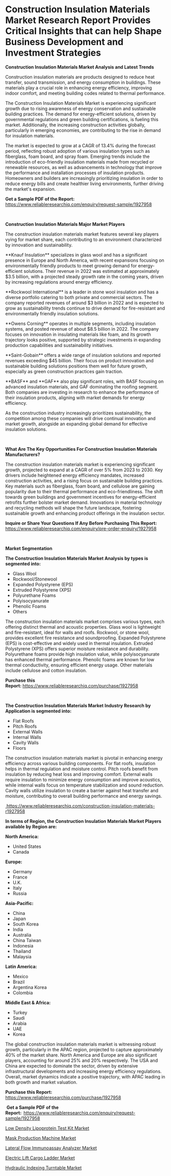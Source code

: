 <p><h1>Construction Insulation Materials Market Research Report Provides Critical Insights that can help Shape Business Development and Investment Strategies</h1></p><p><strong>Construction Insulation Materials Market Analysis and Latest Trends</strong></p>
<p><p>Construction insulation materials are products designed to reduce heat transfer, sound transmission, and energy consumption in buildings. These materials play a crucial role in enhancing energy efficiency, improving indoor comfort, and meeting building codes related to thermal performance. </p><p>The Construction Insulation Materials Market is experiencing significant growth due to rising awareness of energy conservation and sustainable building practices. The demand for energy-efficient solutions, driven by governmental regulations and green building certifications, is fueling this market. Additionally, the increasing construction activities globally, particularly in emerging economies, are contributing to the rise in demand for insulation materials.</p><p>The market is expected to grow at a CAGR of 13.4% during the forecast period, reflecting robust adoption of various insulation types such as fiberglass, foam board, and spray foam. Emerging trends include the introduction of eco-friendly insulation materials made from recycled or renewable resources, as well as advancements in technology that improve the performance and installation processes of insulation products. Homeowners and builders are increasingly prioritizing insulation in order to reduce energy bills and create healthier living environments, further driving the market's expansion.</p></p>
<p><strong>Get a Sample PDF of the Report:&nbsp;</strong> <a href="https://www.reliableresearchiq.com/enquiry/request-sample/1927958?utm_campaign=1780&utm_medium=2&utm_source=Github&utm_content=ia&utm_term=25102024&utm_id=construction-insulation-materials">https://www.reliableresearchiq.com/enquiry/request-sample/1927958</a></p>
<p>&nbsp;</p>
<p><strong>Construction Insulation Materials Major Market Players</strong></p>
<p><p>The construction insulation materials market features several key players vying for market share, each contributing to an environment characterized by innovation and sustainability. </p><p>**Knauf Insulation** specializes in glass wool and has a significant presence in Europe and North America, with recent expansions focusing on environmentally friendly products to meet growing demand for energy-efficient solutions. Their revenue in 2022 was estimated at approximately $3.5 billion, with a projected steady growth rate in the coming years, driven by increasing regulations around energy efficiency.</p><p>**Rockwool International** is a leader in stone wool insulation and has a diverse portfolio catering to both private and commercial sectors. The company reported revenues of around $3 billion in 2022 and is expected to grow as sustainability trends continue to drive demand for fire-resistant and environmentally friendly insulation solutions.</p><p>**Owens Corning** operates in multiple segments, including insulation systems, and posted revenue of about $8.5 billion in 2022. The company focuses on innovation in insulating materials like foam, and its growth trajectory looks positive, supported by strategic investments in expanding production capabilities and sustainability initiatives.</p><p>**Saint-Gobain** offers a wide range of insulation solutions and reported revenues exceeding $45 billion. Their focus on product innovation and sustainable building solutions positions them well for future growth, especially as green construction practices gain traction.</p><p>**BASF** and **GAF** also play significant roles, with BASF focusing on advanced insulation materials, and GAF dominating the roofing segment. Both companies are investing in research to enhance the performance of their insulation products, aligning with market demands for energy efficiency.</p><p>As the construction industry increasingly prioritizes sustainability, the competition among these companies will drive continual innovation and market growth, alongside an expanding global demand for effective insulation solutions.</p></p>
<p>&nbsp;</p>
<p><strong>What Are The Key Opportunities For Construction Insulation Materials Manufacturers?</strong></p>
<p><p>The construction insulation materials market is experiencing significant growth, projected to expand at a CAGR of over 5% from 2023 to 2030. Key drivers include heightened energy efficiency mandates, increased construction activities, and a rising focus on sustainable building practices. Key materials such as fiberglass, foam board, and cellulose are gaining popularity due to their thermal performance and eco-friendliness. The shift towards green buildings and government incentives for energy-efficient retrofits further bolster market demand. Innovations in material technology and recycling methods will shape the future landscape, fostering sustainable growth and enhancing product offerings in the insulation sector.</p></p>
<p><strong>Inquire or Share Your Questions If Any Before Purchasing This Report:</strong> <a href="https://www.reliableresearchiq.com/enquiry/pre-order-enquiry/1927958?utm_campaign=1780&utm_medium=2&utm_source=Github&utm_content=ia&utm_term=25102024&utm_id=construction-insulation-materials">https://www.reliableresearchiq.com/enquiry/pre-order-enquiry/1927958</a></p>
<p>&nbsp;</p>
<p><strong>Market Segmentation</strong></p>
<p><strong>The Construction Insulation Materials Market Analysis by types is segmented into:</strong></p>
<p><ul><li>Glass Wool</li><li>Rockwool/Stonewool</li><li>Expanded Polystyrene (EPS)</li><li>Extruded Polystyrene (XPS)</li><li>Polyurethane Foams</li><li>Polyisocyanurate</li><li>Phenolic Foams</li><li>Others</li></ul></p>
<p><p>The construction insulation materials market comprises various types, each offering distinct thermal and acoustic properties. Glass wool is lightweight and fire-resistant, ideal for walls and roofs. Rockwool, or stone wool, provides excellent fire resistance and soundproofing. Expanded Polystyrene (EPS) is cost-effective and widely used in thermal insulation. Extruded Polystyrene (XPS) offers superior moisture resistance and durability. Polyurethane foams provide high insulation value, while polyisocyanurate has enhanced thermal performance. Phenolic foams are known for low thermal conductivity, ensuring efficient energy usage. Other materials include cellulose and cotton insulation.</p></p>
<p><strong>Purchase this Report:&nbsp;</strong><a href="https://www.reliableresearchiq.com/purchase/1927958?utm_campaign=1780&utm_medium=2&utm_source=Github&utm_content=ia&utm_term=25102024&utm_id=construction-insulation-materials">https://www.reliableresearchiq.com/purchase/1927958</a></p>
<p>&nbsp;</p>
<p><strong>The Construction Insulation Materials Market Industry Research by Application is segmented into:</strong></p>
<p><ul><li>Flat Roofs</li><li>Pitch Roofs</li><li>External Walls</li><li>Internal Walls</li><li>Cavity Walls</li><li>Floors</li></ul></p>
<p><p>The construction insulation materials market is pivotal in enhancing energy efficiency across various building components. For flat roofs, insulation helps in thermal regulation and moisture control. Pitch roofs benefit from insulation by reducing heat loss and improving comfort. External walls require insulation to minimize energy consumption and improve acoustics, while internal walls focus on temperature stabilization and sound reduction. Cavity walls utilize insulation to create a barrier against heat transfer and moisture, contributing to overall building performance and energy savings.</p></p>
<p><a href="https://www.reliableresearchiq.com/construction-insulation-materials-r1927958?utm_campaign=1780&utm_medium=2&utm_source=Github&utm_content=ia&utm_term=25102024&utm_id=construction-insulation-materials">&nbsp;https://www.reliableresearchiq.com/construction-insulation-materials-r1927958</a></p>
<p><strong>In terms of Region, the Construction Insulation Materials Market Players available by Region are:</strong></p>
<p>
    <p> <strong> North America: </strong>
        <ul>
            <li>United States</li>
            <li>Canada</li>
        </ul>
        </p> 
    <p> <strong> Europe: </strong>
        <ul>
            <li>Germany</li>
            <li>France</li>
            <li>U.K.</li>
            <li>Italy</li>
            <li>Russia</li>
        </ul>
        </p> 
    <p> <strong> Asia-Pacific: </strong>
        <ul>
            <li>China</li>
            <li>Japan</li>
            <li>South Korea</li>
            <li>India</li>
            <li>Australia</li>
            <li>China Taiwan</li>
            <li>Indonesia</li>
            <li>Thailand</li>
            <li>Malaysia</li>
        </ul>
        </p> 
    <p> <strong> Latin America: </strong>
        <ul>
            <li>Mexico</li>
            <li>Brazil</li>
            <li>Argentina Korea</li>
            <li>Colombia</li>
        </ul>
        </p> 
    <p> <strong> Middle East & Africa: </strong>
        <ul>
            <li>Turkey</li>
            <li>Saudi</li>
            <li>Arabia</li>
            <li>UAE</li>
            <li>Korea</li>
        </ul>
    </p>
    </p>
<p><p>The global construction insulation materials market is witnessing robust growth, particularly in the APAC region, projected to capture approximately 40% of the market share. North America and Europe are also significant players, accounting for around 25% and 20% respectively. The USA and China are expected to dominate the sector, driven by extensive infrastructural developments and increasing energy efficiency regulations. Overall, market dynamics indicate a positive trajectory, with APAC leading in both growth and market valuation.</p></p>
<p><strong>Purchase this Report: </strong><a href="https://www.reliableresearchiq.com/purchase/1927958?utm_campaign=1780&utm_medium=2&utm_source=Github&utm_content=ia&utm_term=25102024&utm_id=construction-insulation-materials">https://www.reliableresearchiq.com/purchase/1927958</a></p>
<p>&nbsp;<strong>Get a Sample PDF of the Report:&nbsp;&nbsp;</strong><a href="https://www.reliableresearchiq.com/enquiry/request-sample/1927958?utm_campaign=1780&utm_medium=2&utm_source=Github&utm_content=ia&utm_term=25102024&utm_id=construction-insulation-materials">https://www.reliableresearchiq.com/enquiry/request-sample/1927958</a></p>
<p><strong></strong></p>
<p><p><a href="https://www.linkedin.com/pulse/charting-future-comprehensive-analysis-global-low-density-lipoprotein-at0jf?utm_campaign=1780&utm_medium=2&utm_source=Github&utm_content=ia&utm_term=25102024&utm_id=construction-insulation-materials">Low Density Lipoprotein Test Kit Market</a></p><p><a href="https://www.linkedin.com/pulse/mask-production-machine-revenue-growth-report-2024-2031-rlvfe?utm_campaign=1780&utm_medium=2&utm_source=Github&utm_content=ia&utm_term=25102024&utm_id=construction-insulation-materials">Mask Production Machine Market</a></p><p><a href="https://www.linkedin.com/pulse/lateral-flow-immunoassay-analyzer-market-velocity-86-cagr-trajectory-mvgjf?utm_campaign=1780&utm_medium=2&utm_source=Github&utm_content=ia&utm_term=25102024&utm_id=construction-insulation-materials">Lateral Flow Immunoassay Analyzer Market</a></p><p><a href="https://www.linkedin.com/pulse/electric-lift-cargo-ladder-spectrum-usage-patterns-sector-9dgpe?utm_campaign=1780&utm_medium=2&utm_source=Github&utm_content=ia&utm_term=25102024&utm_id=construction-insulation-materials">Electric Lift Cargo Ladder Market</a></p><p><a href="https://www.linkedin.com/pulse/hydraulic-indexing-turntable-market-drivers-challenges-forecast-huqxe?utm_campaign=1780&utm_medium=2&utm_source=Github&utm_content=ia&utm_term=25102024&utm_id=construction-insulation-materials">Hydraulic Indexing Turntable Market</a></p></p>